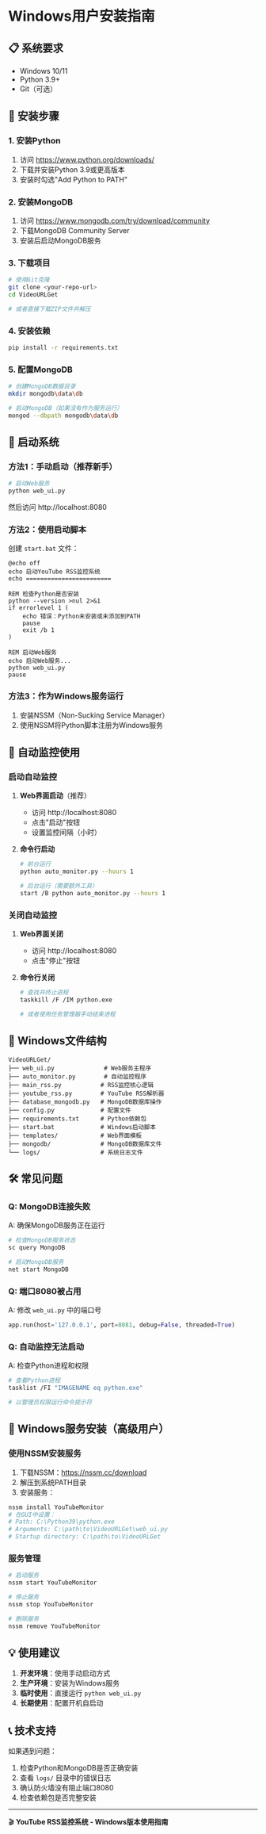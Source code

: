 # Windows用户安装指南

## 📋 系统要求

- Windows 10/11
- Python 3.9+
- Git（可选）

## 🚀 安装步骤

### 1. 安装Python
1. 访问 https://www.python.org/downloads/
2. 下载并安装Python 3.9或更高版本
3. 安装时勾选"Add Python to PATH"

### 2. 安装MongoDB
1. 访问 https://www.mongodb.com/try/download/community
2. 下载MongoDB Community Server
3. 安装后启动MongoDB服务

### 3. 下载项目
```bash
# 使用Git克隆
git clone <your-repo-url>
cd VideoURLGet

# 或者直接下载ZIP文件并解压
```

### 4. 安装依赖
```bash
pip install -r requirements.txt
```

### 5. 配置MongoDB
```bash
# 创建MongoDB数据目录
mkdir mongodb\data\db

# 启动MongoDB（如果没有作为服务运行）
mongod --dbpath mongodb\data\db
```

## 🎯 启动系统

### 方法1：手动启动（推荐新手）
```bash
# 启动Web服务
python web_ui.py
```
然后访问 http://localhost:8080

### 方法2：使用启动脚本
创建 `start.bat` 文件：
```batch
@echo off
echo 启动YouTube RSS监控系统
echo ========================

REM 检查Python是否安装
python --version >nul 2>&1
if errorlevel 1 (
    echo 错误：Python未安装或未添加到PATH
    pause
    exit /b 1
)

REM 启动Web服务
echo 启动Web服务...
python web_ui.py
pause
```

### 方法3：作为Windows服务运行
1. 安装NSSM（Non-Sucking Service Manager）
2. 使用NSSM将Python脚本注册为Windows服务

## 🔄 自动监控使用

### 启动自动监控
1. **Web界面启动**（推荐）
   - 访问 http://localhost:8080
   - 点击"启动"按钮
   - 设置监控间隔（小时）

2. **命令行启动**
   ```bash
   # 前台运行
   python auto_monitor.py --hours 1
   
   # 后台运行（需要额外工具）
   start /B python auto_monitor.py --hours 1
   ```

### 关闭自动监控
1. **Web界面关闭**
   - 访问 http://localhost:8080
   - 点击"停止"按钮

2. **命令行关闭**
   ```bash
   # 查找并终止进程
   taskkill /F /IM python.exe
   
   # 或者使用任务管理器手动结束进程
   ```

## 📁 Windows文件结构

```
VideoURLGet/
├── web_ui.py              # Web服务主程序
├── auto_monitor.py        # 自动监控程序
├── main_rss.py           # RSS监控核心逻辑
├── youtube_rss.py        # YouTube RSS解析器
├── database_mongodb.py   # MongoDB数据库操作
├── config.py             # 配置文件
├── requirements.txt      # Python依赖包
├── start.bat             # Windows启动脚本
├── templates/            # Web界面模板
├── mongodb/              # MongoDB数据库文件
└── logs/                 # 系统日志文件
```

## 🛠️ 常见问题

### Q: MongoDB连接失败
A: 确保MongoDB服务正在运行
```bash
# 检查MongoDB服务状态
sc query MongoDB

# 启动MongoDB服务
net start MongoDB
```

### Q: 端口8080被占用
A: 修改 `web_ui.py` 中的端口号
```python
app.run(host='127.0.0.1', port=8081, debug=False, threaded=True)
```

### Q: 自动监控无法启动
A: 检查Python进程和权限
```bash
# 查看Python进程
tasklist /FI "IMAGENAME eq python.exe"

# 以管理员权限运行命令提示符
```

## 🔧 Windows服务安装（高级用户）

### 使用NSSM安装服务
1. 下载NSSM：https://nssm.cc/download
2. 解压到系统PATH目录
3. 安装服务：
```bash
nssm install YouTubeMonitor
# 在GUI中设置：
# Path: C:\Python39\python.exe
# Arguments: C:\path\to\VideoURLGet\web_ui.py
# Startup directory: C:\path\to\VideoURLGet
```

### 服务管理
```bash
# 启动服务
nssm start YouTubeMonitor

# 停止服务
nssm stop YouTubeMonitor

# 删除服务
nssm remove YouTubeMonitor
```

## 💡 使用建议

1. **开发环境**：使用手动启动方式
2. **生产环境**：安装为Windows服务
3. **临时使用**：直接运行 `python web_ui.py`
4. **长期使用**：配置开机自启动

## 📞 技术支持

如果遇到问题：
1. 检查Python和MongoDB是否正确安装
2. 查看 `logs/` 目录中的错误日志
3. 确认防火墙没有阻止端口8080
4. 检查依赖包是否完整安装

---

🎬 **YouTube RSS监控系统 - Windows版本使用指南** 